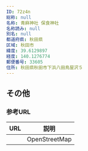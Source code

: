 ```yaml
---
ID: 72z4n
総称: null
名称: 青麻神社 保食神社
名称読み: null
別名: null
都道府県: 秋田県
区域: 秋田市
緯度: 39.6129897
経度: 140.1276774
郵便番号: 33605
住所: 秋田県秋田市下浜八田鳥屋沢５
---
```


## その他

### 参考URL

| URL | 説明          |
| --- | ------------- |
|     | OpenStreetMap |
